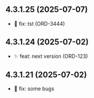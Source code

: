 ## 4.3.1.25 (2025-07-07)
- 🐛 fix: tst (ORD-3444)

## 4.3.1.24 (2025-07-02)
- ✨ feat: next version  (ORD-123)

## 4.3.1.21 (2025-07-02)
- 🐛 fix: some bugs

